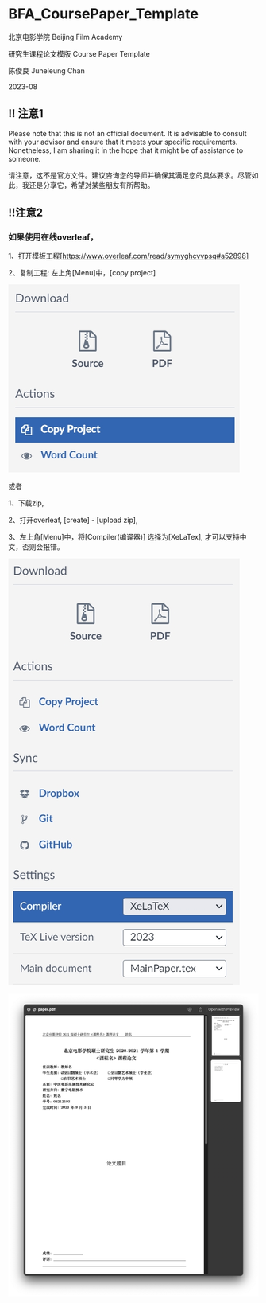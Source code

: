 # BFA_CoursePaper_Template

北京电影学院 Beijing Film Academy

研究生课程论文模版 Course Paper Template

陈俊良 Juneleung Chan

2023-08




## !! 注意1

Please note that this is not an official document. It is advisable to consult with your advisor and ensure that it meets your specific requirements. Nonetheless, I am sharing it in the hope that it might be of assistance to someone.

请注意，这不是官方文件。建议咨询您的导师并确保其满足您的具体要求。尽管如此，我还是分享它，希望对某些朋友有所帮助。


## !!注意2

###  如果使用在线overleaf，

1、打开模板工程[https://www.overleaf.com/read/symyghcvvpsq#a52898]

2、复制工程: 左上角[Menu]中，[copy project]

![overleaf](/doc/copyproj.png)

或者

1、下载zip, 

2、打开overleaf, [create] - [upload zip], 

3、左上角[Menu]中，将[Compiler(编译器)] 选择为[XeLaTex], 才可以支持中文，否则会报错。

![overleaf](/doc/overleaf.png)



![pdfScreenshot](/doc/pdfscreenshot.png)
